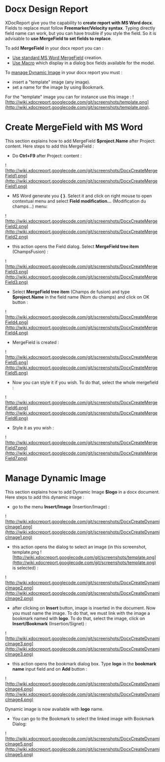 # Docx Design Report #

XDocReport give you the capability to **create report with MS Word docx**. Fields to replace must follow **Freemarker/Velocity syntax**. Typing directly field name can work, but you can have trouble if you style the field. So it is advisable to **use MergeField to set fields to replace**.

To add **MergeField** in your docx report you can :

  * [Use standard MS Word MergeField](#Create_with_MS_Word.md) creation.
  * [Use Macro](DocxDesignReportMacro.md) which display in a dialog box fields available for the model.

To [manage Dynamic Image](#Manage_Dynamic_Image.md) in your docx report you must :

  * insert a "template" image (any image).
  * set a name for the image by using Bookmark.

For the "template" image you can for instance use this image :
![http://wiki.xdocreport.googlecode.com/git/screenshots/template.png](http://wiki.xdocreport.googlecode.com/git/screenshots/template.png).

# Create MergeField with MS Word #

This section explains how to add MergeField **$project.Name** after Project: content. Here steps to add this MergeField :

  * Do **Ctrl+F9** after Project: content :

![http://wiki.xdocreport.googlecode.com/git/screenshots/DocxCreateMergeField1.png](http://wiki.xdocreport.googlecode.com/git/screenshots/DocxCreateMergeField1.png)

  * MS Word generate you **{ }**. Select it and click on right mouse to open contextual menu and select **Field modification...** (Modification du champs...) menu:

![http://wiki.xdocreport.googlecode.com/git/screenshots/DocxCreateMergeField2.png](http://wiki.xdocreport.googlecode.com/git/screenshots/DocxCreateMergeField2.png)

  * this action opens the Field dialog. Select **MergeField tree item** (ChampsFusion) :

![http://wiki.xdocreport.googlecode.com/git/screenshots/DocxCreateMergeField3.png](http://wiki.xdocreport.googlecode.com/git/screenshots/DocxCreateMergeField3.png)

  * Select **MergeField tree item** (Champs de fusion) and type **$project.Name** in the field name (Nom du champs) and click on OK button :

![http://wiki.xdocreport.googlecode.com/git/screenshots/DocxCreateMergeField4.png](http://wiki.xdocreport.googlecode.com/git/screenshots/DocxCreateMergeField4.png)

  * MergeField is created :

![http://wiki.xdocreport.googlecode.com/git/screenshots/DocxCreateMergeField5.png](http://wiki.xdocreport.googlecode.com/git/screenshots/DocxCreateMergeField5.png)

  * Now you can style it if you wish. To do that, select the whole mergefield :

![http://wiki.xdocreport.googlecode.com/git/screenshots/DocxCreateMergeField6.png](http://wiki.xdocreport.googlecode.com/git/screenshots/DocxCreateMergeField6.png)

  * Style it as you wish :

![http://wiki.xdocreport.googlecode.com/git/screenshots/DocxCreateMergeField7.png](http://wiki.xdocreport.googlecode.com/git/screenshots/DocxCreateMergeField7.png)

# Manage Dynamic Image #

This section explains how to add Dynamic Image **$logo** in a docx document. Here steps to add this dynamic image :

  * go to the menu **Insert/Image** (Insertion/Image) :

![http://wiki.xdocreport.googlecode.com/git/screenshots/DocxCreateDynamicImage1.png](http://wiki.xdocreport.googlecode.com/git/screenshots/DocxCreateDynamicImage1.png)

  * this action opens the dialog to select an image (in this screenshot, template.png ![http://wiki.xdocreport.googlecode.com/git/screenshots/template.png](http://wiki.xdocreport.googlecode.com/git/screenshots/template.png) is selected) :

![http://wiki.xdocreport.googlecode.com/git/screenshots/DocxCreateDynamicImage2.png](http://wiki.xdocreport.googlecode.com/git/screenshots/DocxCreateDynamicImage2.png)

  * after clicking on **Insert** button, image is inserted in the document. Now you must name the image. To do that, we must link with the image a bookmark named with **logo**. To do that, select the image, click on **Insert/Bookmark** (Insertion/Signet) :

![http://wiki.xdocreport.googlecode.com/git/screenshots/DocxCreateDynamicImage3.png](http://wiki.xdocreport.googlecode.com/git/screenshots/DocxCreateDynamicImage3.png)

  * this action opens the bookmark dialog box. Type **logo** in the **bookmark name** input field and on **Add** button :

![http://wiki.xdocreport.googlecode.com/git/screenshots/DocxCreateDynamicImage4.png](http://wiki.xdocreport.googlecode.com/git/screenshots/DocxCreateDynamicImage4.png)

Dynamic image is now available with **logo** name.

  * You can go to the Bookmark to select the linked image with Bookmark Dialog:

![http://wiki.xdocreport.googlecode.com/git/screenshots/DocxCreateDynamicImage5.png](http://wiki.xdocreport.googlecode.com/git/screenshots/DocxCreateDynamicImage5.png)